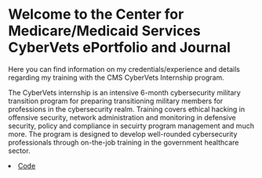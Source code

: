 <h1>Welcome to the Center for Medicare/Medicaid Services CyberVets ePortfolio and Journal</h1>

Here you can find information on my credentials/experience and details regarding my training with the CMS CyberVets Internship program. 

The CyberVets internship is an intensive 6-month cybersecurity military transition program for preparing transitioning military members for professions in the cybersecurity realm.
Training covers ethical hacking in offensive security, network administration and monitoring in defensive security, policy and compliance in secuirty program management and much 
more.  The program is designed to develop well-rounded cybersecurity professionals through on-the-job training in the government healthcare sector.  

<li data-view-component="true" class="d-inline-flex">
<a id="code-tab" href="/carmanm/CyberVets-Journal" data-tab-item="i0code-tab" data-selected-links="repo_source repo_downloads repo_commits repo_releases repo_tags repo_branches repo_packages repo_deployments /carmanm/CyberVets-Journal" data-pjax="#repo-content-pjax-container" data-hotkey="g c" data-ga-click="Repository, Navigation click, Code tab" aria-current="page" data-view-component="true" class="UnderlineNav-item hx_underlinenav-item no-wrap js-responsive-underlinenav-item js-selected-navigation-item selected">                 
<span data-content="Code">Code</span>
<span id="code-repo-tab-count" data-pjax-replace="" title="Not available" data-view-component="true" class="Counter"></span>
</a></li>
